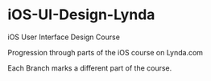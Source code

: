 # iOS-UI-Design-Lynda
iOS User Interface Design Course

Progression through parts of the iOS course on Lynda.com

Each Branch marks a different part of the course.
